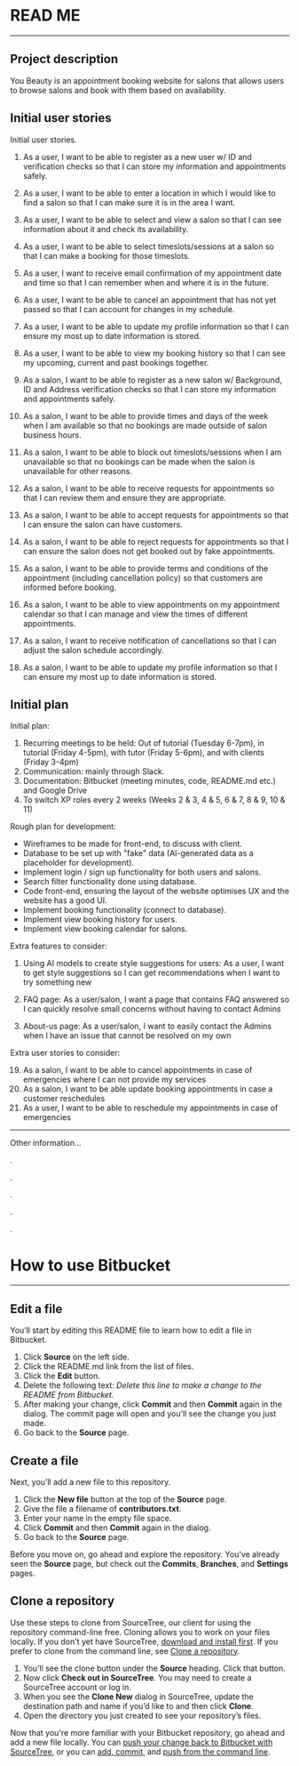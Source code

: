 # READ ME
---
## Project description

You Beauty is an appointment booking website for salons that allows users to browse salons and book with them based on availability.

## Initial user stories

Initial user stories.

1. As a user, I want to be able to register as a new user w/ ID and verification checks so that I can store my information and appointments safely.
2. As a user, I want to be able to enter a location in which I would like to find a salon so that I can make sure it is in the area I want.
3. As a user, I want to be able to select and view a salon so that I can see information about it and check its availability.
4. As a user, I want to be able to select timeslots/sessions at a salon so that I can make a booking for those timeslots.
5. As a user, I want to receive email confirmation of my appointment date and time so that I can remember when and where it is in the future.
6. As a user, I want to be able to cancel an appointment that has not yet passed so that I can account for changes in my schedule.
7. As a user, I want to be able to update my profile information so that I can ensure my most up to date information is stored.
8. As a user, I want to be able to view my booking history so that I can see my upcoming, current and past bookings together.

9. As a salon, I want to be able to register as a new salon w/ Background, ID and Address verification checks so that I can store my information and appointments safely.
10. As a salon, I want to be able to provide times and days of the week when I am available so that no bookings are made outside of salon business hours.
11. As a salon, I want to be able to block out timeslots/sessions when I am unavailable so that no bookings can be made when the salon is unavailable for other reasons.
12. As a salon, I want to be able to receive requests for appointments so that I can review them and ensure they are appropriate.
13. As a salon, I want to be able to accept requests for appointments so that I can ensure the salon can have customers.
14. As a salon, I want to be able to reject requests for appointments so that I can ensure the salon does not get booked out by fake appointments.
15. As a salon, I want to be able to provide terms and conditions of the appointment (including cancellation policy) so that customers are informed before booking.
16. As a salon, I want to be able to view appointments on my appointment calendar so that I can manage and view the times of different appointments.
17. As a salon, I want to receive notification of cancellations so that I can adjust the salon schedule accordingly.
18. As a salon, I want to be able to update my profile information so that I can ensure my most up to date information is stored.

## Initial plan

Initial plan:

1. Recurring meetings to be held: Out of tutorial (Tuesday 6-7pm), in tutorial (Friday 4-5pm), with tutor (Friday 5-6pm), and with clients (Friday 3-4pm)
2. Communication: mainly through Slack.
3. Documentation: Bitbucket (meeting minutes, code, README.md etc.) and Google Drive
4. To switch XP roles every 2 weeks (Weeks 2 & 3, 4 & 5, 6 & 7, 8 & 9, 10 & 11)


Rough plan for development:

- Wireframes to be made for front-end, to discuss with client.
- Database to be set up with "fake" data (AI-generated data as a placeholder for development).
- Implement login / sign up functionality for both users and salons.
- Search filter functionality done using database.
- Code front-end, ensuring the layout of the website optimises UX and the website has a good UI.
- Implement booking functionality (connect to database).
- Implement view booking history for users.
- Implement view booking calendar for salons.

Extra features to consider:

1. Using AI models to create style suggestions for users:
As a user, I want to get style suggestions so I can get recommendations when I want to try something new

2. FAQ page:
As a user/salon, I want a page that contains FAQ answered so I can quickly resolve small concerns without having to contact Admins

3. About-us page:
As a user/salon, I want to easily contact the Admins when I have an issue that cannot be resolved on my own

Extra user stories to consider:

19. As a salon, I want to be able to cancel appointments in case of emergencies where I can not provide my services
20. As a salon, I want to be able update booking appointments in case a customer reschedules
21. As a user, I want to be able to reschedule my appointments in case of emergencies

---
Other information...

.

.

.

.

.

# How to use Bitbucket
---
## Edit a file
You’ll start by editing this README file to learn how to edit a file in Bitbucket.

1. Click **Source** on the left side.
2. Click the README.md link from the list of files.
3. Click the **Edit** button.
4. Delete the following text: *Delete this line to make a change to the README from Bitbucket.*
5. After making your change, click **Commit** and then **Commit** again in the dialog. The commit page will open and you’ll see the change you just made.
6. Go back to the **Source** page.

## Create a file

Next, you’ll add a new file to this repository.

1. Click the **New file** button at the top of the **Source** page.
2. Give the file a filename of **contributors.txt**.
3. Enter your name in the empty file space.
4. Click **Commit** and then **Commit** again in the dialog.
5. Go back to the **Source** page.

Before you move on, go ahead and explore the repository. You've already seen the **Source** page, but check out the **Commits**, **Branches**, and **Settings** pages.

## Clone a repository

Use these steps to clone from SourceTree, our client for using the repository command-line free. Cloning allows you to work on your files locally. If you don't yet have SourceTree, [download and install first](https://www.sourcetreeapp.com/). If you prefer to clone from the command line, see [Clone a repository](https://confluence.atlassian.com/x/4whODQ).

1. You’ll see the clone button under the **Source** heading. Click that button.
2. Now click **Check out in SourceTree**. You may need to create a SourceTree account or log in.
3. When you see the **Clone New** dialog in SourceTree, update the destination path and name if you’d like to and then click **Clone**.
4. Open the directory you just created to see your repository’s files.

Now that you're more familiar with your Bitbucket repository, go ahead and add a new file locally. You can [push your change back to Bitbucket with SourceTree](https://confluence.atlassian.com/x/iqyBMg), or you can [add, commit,](https://confluence.atlassian.com/x/8QhODQ) and [push from the command line](https://confluence.atlassian.com/x/NQ0zDQ).